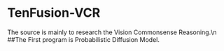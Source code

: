 # TenFusion-VCR
The source is mainly to research the Vision Commonsense Reasoning.\n 
##The First program is Probabilistic Diffusion Model.

